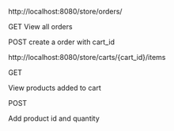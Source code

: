 

http://localhost:8080/store/orders/

GET
View all orders

POST
create a order with cart_id



http://localhost:8080/store/carts/{cart_id}/items

GET

View products added to cart 

POST

Add product id and quantity